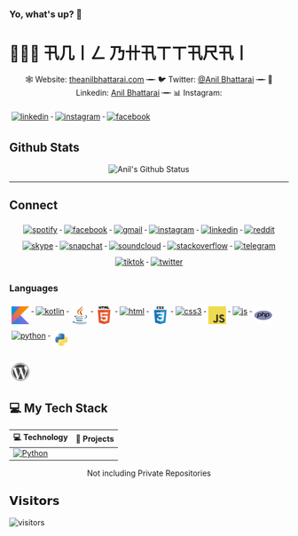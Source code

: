 ### Yo, what's up? 👋
# 👨🏻‍💻 卂几丨ㄥ 乃卄卂ㄒㄒ卂尺卂丨
<p align="center" body>
    🕸 Website: <a href="https://theanilbhattarai.com" target="_blank">theanilbhattarai.com</a> ╼╾ 🐦 Twitter: <a href="https://twitter.nikolavinci.com" target="_blank">@Anil Bhattarai</a> ╼╾ 🔗 Linkedin: <a href="https://linkedin.com/nikolavinci" target="_blank">Anil Bhattarai</a> ╼╾ 📊 Instagram: 
</p>

   <a href="#">
    <img height="32" width="32" src="https://img.shields.io/badge/linkedin-%230077B5.svg?&style=for-the-badge&logo=linkedin&logoColor=white" href="https://linkedin.com/theanilbhattarai.com" alt="linkedin" style="vertical-align:top; margin:6px 4px">
    </a>  
 
    
   <a href="#">
    <img height="32" width="32" src="https://img.shields.io/badge/instagram-%23E4405F.svg?&style=for-the-badge&logo=instagram&logoColor=white" href="https://instagram.com/theanilbhattarai.com" alt="instagram" style="vertical-align:top; margin:6px 4px">
    </a>  
   
   <a href="#">
    <img height="32" width="32" src="https://img.shields.io/badge/facebook-%231877F2.svg?&style=for-the-badge&logo=facebook&logoColor=white" href="https://facebook.com/theanilbhattarai.com" alt="facebook" style="vertical-align:top; margin:6px 4px">
    </a>  


##  Github Stats
<div align = "center">

![Anil's Github Status](https://github-readme-stats.vercel.app/api?username=theanilbhattarai&show_icons=true&title_color=3793c4&icon_color=ffbb00&text_color=ffffff&bg_color=000000)

<hr>

</div>

## Connect
<div align = "center">
<p align="center">
    <a href="#">
    <img height="32" width="32" src="https://unpkg.com/simple-icons@v3/icons/spotify.svg" alt="spotify" style="vertical-align:top; margin:6px 4px">
    </a>  
    <a href="https://facebook.com/theanilbhattarai">
    <img height="32" width="32" src="https://cdn.jsdelivr.net/npm/simple-icons@v3/icons/facebook.svg" alt="facebook" style="vertical-align:top; margin:6px 4px">
    </a>  
    <a href="#">
    <img height="32" width="32" src="https://unpkg.com/simple-icons@v3/icons/gmail.svg" alt="gmail" style="vertical-align:top; margin:6px 4px">
    </a>  
    <a href="#">
    <img height="32" width="32" src="https://unpkg.com/simple-icons@v3/icons/instagram.svg" alt="instagram" style="vertical-align:top; margin:6px 4px">
    </a>  
    <a href="#">
    <img height="32" width="32" src="https://unpkg.com/simple-icons@v3/icons/linkedin.svg" alt="linkedin" style="vertical-align:top; margin:6px 4px">
    </a>  
    <a href="#">
    <img height="32" width="32" src="https://unpkg.com/simple-icons@v3/icons/reddit.svg" alt="reddit" style="vertical-align:top; margin:6px 4px">
    </a>  
    <a href="#">
    <img height="32" width="32" src="https://unpkg.com/simple-icons@v3/icons/skype.svg" alt="skype" style="vertical-align:top; margin:6px 4px">
    </a>  
    <a href="#">
    <img height="32" width="32" src="https://unpkg.com/simple-icons@v3/icons/snapchat.svg" alt="snapchat" style="vertical-align:top; margin:6px 4px">
    </a>  
    <a href="#">
    <img height="32" width="32" src="https://unpkg.com/simple-icons@v3/icons/soundcloud.svg" alt="soundcloud" style="vertical-align:top; margin:6px 4px">
    </a>  
    <a href="#">
    <img height="32" width="32" src="https://unpkg.com/simple-icons@v3/icons/stackoverflow.svg" alt="stackoverflow" style="vertical-align:top; margin:6px 4px">
    </a>    
    <a href="#">
    <img height="32" width="32" src="https://unpkg.com/simple-icons@v3/icons/telegram.svg" alt="telegram" style="vertical-align:top; margin:6px 4px">
    </a>    
    <a href="#">
    <img height="32" width="32" src="https://unpkg.com/simple-icons@v3/icons/tiktok.svg" alt="tiktok" style="vertical-align:top; margin:6px 4px">
    </a>    
    <a href="#">
    <img height="32" width="32" src="https://unpkg.com/simple-icons@v3/icons/twitter.svg" alt="twitter" style="vertical-align:top; margin:6px 4px">
    </a>    
</p>
</div>

### Languages 

<p align="left">
    
   <a href="#">
    <img height="32" width="32" src="https://raw.githubusercontent.com/github/explore/80688e429a7d4ef2fca1e82350fe8e3517d3494d/topics/kotlin/kotlin.png" alt="kotlin" style="vertical-align:top; margin:6px 4px">
  </a>  
  
  <a href="#">
    <img height="32" width="32" src="https://img.shields.io/badge/kotlin-%230095D5.svg?&style=for-the-badge&logo=kotlin&logoColor=white" alt="kotlin" style="vertical-align:top; margin:6px 4px">
  </a>  
  
   <a href="#">
    <img height="32" width="32" src="https://raw.githubusercontent.com/github/explore/80688e429a7d4ef2fca1e82350fe8e3517d3494d/topics/java/java.png" alt="java" style="vertical-align:top; margin:6px 4px">
  </a>  
  
  
   <a href="#">
    <img height="32" width="32" src="https://raw.githubusercontent.com/github/explore/80688e429a7d4ef2fca1e82350fe8e3517d3494d/topics/html/html.png" alt="html" style="vertical-align:top; margin:6px 4px">
  </a>  

  
   <a href="#">
    <img height="32" width="32" src="https://img.shields.io/badge/html5%20-%23E34F26.svg?&style=for-the-badge&logo=html5&logoColor=white" alt="html" style="vertical-align:top; margin:6px 4px">
  </a>  
  
  <a href="#">
    <img height="32" width="32" src="https://raw.githubusercontent.com/github/explore/80688e429a7d4ef2fca1e82350fe8e3517d3494d/topics/css/css.png" alt="css3" style="vertical-align:top; margin:6px 4px">
  </a>  
  <a href="#">
    <img height="32" width="32" src="https://img.shields.io/badge/css3%20-%231572B6.svg?&style=for-the-badge&logo=css3&logoColor=white" alt="css3" style="vertical-align:top; margin:6px 4px">
  </a>  
<a href="#">
    <img height="32" width="32" src="https://raw.githubusercontent.com/github/explore/80688e429a7d4ef2fca1e82350fe8e3517d3494d/topics/javascript/javascript.png" alt="js" style="vertical-align:top; margin:6px 4px">
  </a>  
  <a href="#">
    <img height="32" width="32" src="https://img.shields.io/badge/javascript%20-%23323330.svg?&style=for-the-badge&logo=javascript&logoColor=%23F7DF1E" alt="js" style="vertical-align:top; margin:6px 4px">
  </a>  
  

  <a href="#">
    <img height="32" width="32" src="https://raw.githubusercontent.com/github/explore/80688e429a7d4ef2fca1e82350fe8e3517d3494d/topics/php/php.png" alt="php" style="vertical-align:top; margin:6px 4px">
  </a>  

  <a href="#">
    <img src="https://img.shields.io/badge/python-%233776AB.svg?&style=flat-square&logo=python&logoColor=white" alt="python" style="vertical-align:top; margin:6px 4px">
  </a>  


  <a href="#">
    <img height="32" width="32" src="https://raw.githubusercontent.com/github/explore/80688e429a7d4ef2fca1e82350fe8e3517d3494d/topics/python/python.png" alt="python" style="vertical-align:top; margin:6px 4px">
  </a>  
   
</p>

 <a href="#">
    <img height="32" width="32" src="https://raw.githubusercontent.com/github/explore/80688e429a7d4ef2fca1e82350fe8e3517d3494d/topics/wordpress/wordpress.png" alt="wordpress" style="vertical-align:top; margin:6px 4px">
  </a>  
  
  
## 💻 My Tech Stack
<!-- START OF PROFILE STACK, DO NOT REMOVE -->
| 💻 **Technology** | 🚀 **Projects** |
|-|-|
[![Python](https://img.shields.io/static/v1?label=&message=Python&color=3C78A9&logo=python&logoColor=white)](https://www.python.org/) | 
<!-- END OF PROFILE STACK, DO NOT REMOVE -->

<div align="center">
    Not including Private Repositories
</div>

## 𝗩𝗶𝘀𝗶𝘁𝗼𝗿𝘀
![visitors](https://visitor-badge.glitch.me/badge?page_id=theanilbhattarai)


